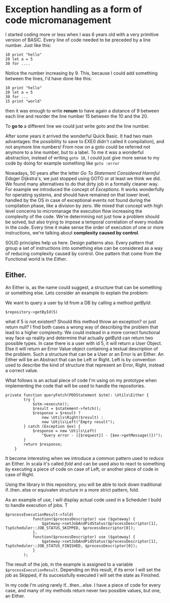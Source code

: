 # Exception handling as a form of code micromanagement


I started coding more or less when I was 6 years old with a very primitive version of BASIC. Every line of code needed to be preceded by a line number.
Just like this:
```
10 print "hello"
20 let a = 5
30 for ....
```

Notice the number increasing by 9. This, because I could add something between the lines, I'd have done like this:
```
10 print "hello"
20 let a = 5
30 for ...
15 print "world"
```
then it was enough to write **renum** to have again a distance of 9 between each line and reorder the line number 15 between the 10 and the 20.

To **go to**  a different line we could just write goto and the line number.

After some years it arrived the wonderful Quick Basic. It had two main advantages: the possibility to save to EXE(I didn't called it compilation), and not anymore line numbers! From now on a goto could be referred not anymore to a line number, but to a label. To me it was a wonderful abstraction, instead of writing ```goto 10```, I could just give more sense to my code by doing for example something like ```goto :error```

Nowadays, 50 years after the letter *Go To Statement Considered Harmful* Edsger Dijkstra's, we just stopped using GOTO or at least we think we did. We found many alternatives to do that dirty job in a formally cleaner way. For example we introduced the concept of *Exceptions*. It works wonderfully for operating systems, and should have remained on that lower level, handled by the OS in case of exceptional events not found during the compilation phase, like a division by zero. We mixed that concept with high level concerns to micromanage the execution flow increasing the complexity of the code. We're determining not just how a problem should be solved, but also trying to impose a temporal correlation of every module in the code. Every time it make sense the order of execution of one or more instructions, we're talking about **complexity caused by control**. 

SOLID principles help us here. Design patterns also. Every pattern that group a set of instructions into something else can be considered as a way of reducing complexity caused by control. One pattern that come from the Functional world is the *Either*.

## Either.

An Either is, as the name could suggest, a structure that can be something or something else. Lets consider an example to explain the problem:

We want to query a user by Id from a DB by calling a method *getById*.

```
$repository->getById(5)
```
what if 5 is not existent? Should this method throw an exception? or just return null? I find  both cases a wrong way of describing the problem that lead to a higher complexity. We could instead in a more correct functional way face up reality and determine that actually getById can return two possible types. In case there is a user with id 5, it will return a User Object. Else it will return an Error Value object containing a textual description of the problem.
Such a structure that can be a User or an Error is an Either. An Either will be an Abstract that can be Left or Right. Left is by convention used to describe the kind of structure that represent an Error, Right, instead a correct value.

What follows is an actual piece of code I'm using on my prototype when implementing the code that will be used to handle the repositories.
```
private function queryFetch(PDOStatement $stm): \Utils\Either {
        try {
            $stm->execute();
            $result = $statement->fetch();
            $response = $result ?                
                new \Utils\Right($result) :
                new \Utils\Left("Empty result");
        } catch (Exception $ex) {
            $response = new \Utils\Left(
                "Query error - [{$request}] - {$ex->getMessage()})");
        }
        return $response;
    }
``` 

It become interesting when we introduce a common pattern used to *reduce* an Either. In scala it's called *fold* and can be used also to react to something by executing a piece of code on case of Left, or another piece of code in case of Right.

Using the library in this repository, you will be able to lock down traditional if..then..else or equivalen structure in a more strict pattern, fold.

As an example of use, I will display actual code used in a Scheduler I build to handle execution of jobs. T
```
$processExecutionResult->fold(
            function($processDescriptor) use ($gateway) {
                $gateway->setJobAndPidStatus($processDescriptor[1], TspScheduler::JOB_STATUS_SKIPPED, $processDescriptor[0]);
            },
            function($processDescriptor) use ($gateway) {
                $gateway->setJobAndPidStatus($processDescriptor[1], TspScheduler::JOB_STATUS_FINISHED, $processDescriptor[0]);
            }
        );
```

The result of the job, in the example is assigned to a variable ```$processExecutionResult```. Depending on this result, if its error I will set the job as Skipped, if its successfully executed I will set the state as Finished.

In my code I'm using rarely if...then...else. I have a piece of code for every case, and many of my methods return never two possible values, but one, an Either.
